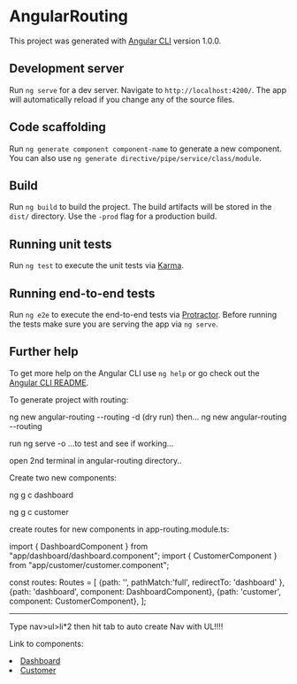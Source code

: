 # AngularRouting

This project was generated with [Angular CLI](https://github.com/angular/angular-cli) version 1.0.0.

## Development server

Run `ng serve` for a dev server. Navigate to `http://localhost:4200/`. The app will automatically reload if you change any of the source files.

## Code scaffolding

Run `ng generate component component-name` to generate a new component. You can also use `ng generate directive/pipe/service/class/module`.

## Build

Run `ng build` to build the project. The build artifacts will be stored in the `dist/` directory. Use the `-prod` flag for a production build.

## Running unit tests

Run `ng test` to execute the unit tests via [Karma](https://karma-runner.github.io).

## Running end-to-end tests

Run `ng e2e` to execute the end-to-end tests via [Protractor](http://www.protractortest.org/).
Before running the tests make sure you are serving the app via `ng serve`.

## Further help

To get more help on the Angular CLI use `ng help` or go check out the [Angular CLI README](https://github.com/angular/angular-cli/blob/master/README.md).


To generate project with routing:

ng new angular-routing --routing -d (dry run)
then...
ng new angular-routing --routing 

run ng serve -o ...to test and see if working...

open 2nd terminal in angular-routing directory..

Create two new components:

ng g c dashboard

ng g c customer

create routes for new components in app-routing.module.ts:

import { DashboardComponent } from "app/dashboard/dashboard.component";
import { CustomerComponent } from "app/customer/customer.component";

const routes: Routes = [
  {path: '', pathMatch:'full', redirectTo: 'dashboard' },
  {path: 'dashboard', component: DashboardComponent},
  {path: 'customer', component: CustomerComponent},
];

----------------

Type nav>ul>li*2 then hit tab to auto create Nav with UL!!!!

Link to components:

 <li><a href="" [routerLink]="['/dashboard']">Dashboard</a></li>
 <li><a href="" [routerLink]="['/customer']">Customer</a></li>

